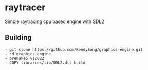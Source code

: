 # raytracer
Simple raytracing cpu based engine with SDL2

## Building
```git
- git clone https://github.com/KendySong/graphics-engine.git
- cd graphics-engine
- premake5 vs2022
- COPY libraries/lib/SDL2.dll build
```